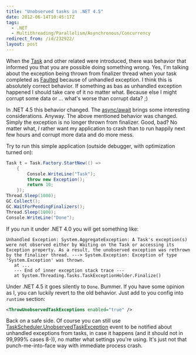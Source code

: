 ```yaml
---
title: "Unobserved tasks in .NET 4.5"
date: 2012-06-14T10:45:17Z
tags:
  - .NET
  - Multithreading/Parallelism/Asynchronous/Concurrency
redirect_from: /id/232922/
layout: post
---
```

When the [Task][1] and other related were introduced, there was behavior that informed you that you are possible doing something wrong. Yes, I'm talking about the exception being thrown from finalizer thread when your task completed as [Faulted][2] because of unhandled exception. I think this is absolutely correct behavior. If something as bas as unhandled exception happened I should take care of it no matter what. Because else I might corrupt some data or ... what's worse than corrupt data? ;)

In .NET 4.5 this behavior changed. The [async/await][3] brings some interesting considerations. Anyway. The above mentioned behavior was changed. Simply the exception is no longer thrown from finalizer. Good, bad? No matter what, _I_ rather want my application to crash than to run happily next few hours and corrupt more data and do more mess.

Try to run this simple application (outside debugger, with optimization turned on):

```csharp
Task t = Task.Factory.StartNew(() =>
	{
		Console.WriteLine("Task");
		throw new Exception();
		return 10;
	});
Thread.Sleep(1000);
GC.Collect();
GC.WaitForPendingFinalizers();
Thread.Sleep(1000);
Console.WriteLine("Done");
```

If you run it under .NET 4.0 you will get something like:

```text
Unhandled Exception: System.AggregateException: A Task's exception(s) were not observed either by Waiting on the Task or accessing its Exception property. As a result, the unobserved exception was rethrown by the finalizer thread. ---> System.Exception: Exception of type 'System.Exception' was thrown.
   at ...
   --- End of inner exception stack trace ---
   at System.Threading.Tasks.TaskExceptionHolder.Finalize()
```

Under .NET 4.5 it goes silently to `Done`. Bummer. If you have some opinion as I, you can luckily revert to the old behavior. Just add to you config into `runtime` section:

```xml
<ThrowUnobservedTaskExceptions enabled="true" />
```

Back on a safe side. Of course you can still use [TaskScheduler.UnobservedTaskException][4] event to be notified about unhandled exceptions from tasks, in case it happens (and it should not in 99,999% cases 8-)), no matter what settings you're using. It's just not that punch-me-into-face way with immediate process crash.

[1]: http://msdn.microsoft.com/en-us/library/system.threading.tasks.task.aspx
[2]: http://msdn.microsoft.com/en-us/library/system.threading.tasks.taskstatus.aspx
[3]: http://msdn.microsoft.com/en-us/library/hh191443(v=vs.110).aspx
[4]: http://msdn.microsoft.com/en-us/library/system.threading.tasks.taskscheduler.unobservedtaskexception.aspx